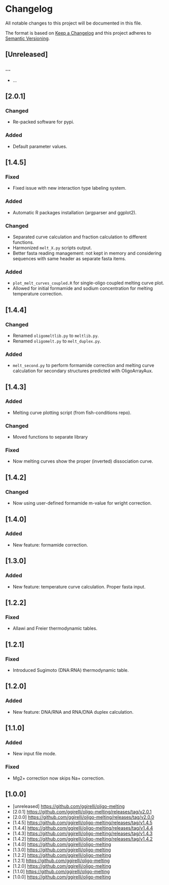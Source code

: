 # Changelog
All notable changes to this project will be documented in this file.

The format is based on [Keep a Changelog](http://keepachangelog.com/en/1.0.0/)
and this project adheres to [Semantic Versioning](http://semver.org/spec/v2.0.0.html).

## [Unreleased]
### ...
- ...



## [2.0.1]
### Changed
- Re-packed software for pypi.

### Added
- Default parameter values.



## [1.4.5]
### Fixed
- Fixed issue with new interaction type labeling system.

### Added
- Automatic R packages installation (argparser and ggplot2).

### Changed
- Separated curve calculation and fraction calculation to different functions.
- Harmonized `melt_X.py` scripts output.
- Better fasta reading management: not kept in memory and considering sequences with same header as separate fasta items.

### Added
- `plot_melt_curves_coupled.R` for single-oligo coupled melting curve plot.
- Allowed for initial formamide and sodium concentration for melting temperature correction.



## [1.4.4]
### Changed
- Renamed `oligomeltlib.py` to `meltlib.py`.
- Renamed `oligomelt.py` to `melt_duplex.py`.

### Added
- `melt_second.py` to perform formamide correction and melting curve calculation for secondary structures predicted with OligoArrayAux.

## [1.4.3]
### Added
- Melting curve plotting script (from fish-conditions repo).

### Changed
- Moved functions to separate library

### Fixed
- Now melting curves show the proper (inverted) dissociation curve.



## [1.4.2]
### Changed
- Now using user-defined formamide m-value for wright correction.



## [1.4.0]
### Added
- New feature: formamide correction.



## [1.3.0]
### Added
- New feature: temperature curve calculation. Proper fasta input.



## [1.2.2]
### Fixed
- Allawi and Freier thermodynamic tables.



## [1.2.1]
### Fixed
- Introduced Sugimoto (DNA:RNA) thermodynamic table.



## [1.2.0]
### Added
- New feature: DNA/RNA and RNA/DNA duplex calculation.



## [1.1.0]
### Added
- New input file mode.



### Fixed
- Mg2+ correction now skips Na+ correction.



## [1.0.0]



* [unreleased] https://github.com/ggirelli/oligo-melting
* [2.0.1] https://github.com/ggirelli/oligo-melting/releases/tag/v2.0.1
* [2.0.0] https://github.com/ggirelli/oligo-melting/releases/tag/v2.0.0
* [1.4.5] https://github.com/ggirelli/oligo-melting/releases/tag/v1.4.5
* [1.4.4] https://github.com/ggirelli/oligo-melting/releases/tag/v1.4.4
* [1.4.3] https://github.com/ggirelli/oligo-melting/releases/tag/v1.4.3
* [1.4.2] https://github.com/ggirelli/oligo-melting/releases/tag/v1.4.2
* [1.4.0] https://github.com/ggirelli/oligo-melting
* [1.3.0] https://github.com/ggirelli/oligo-melting
* [1.2.2] https://github.com/ggirelli/oligo-melting
* [1.2.1] https://github.com/ggirelli/oligo-melting
* [1.2.0] https://github.com/ggirelli/oligo-melting
* [1.1.0] https://github.com/ggirelli/oligo-melting
* [1.0.0] https://github.com/ggirelli/oligo-melting
